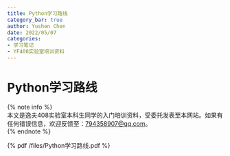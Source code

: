 ```yaml
---
title: Python学习路线
category_bar: true
author: Yushen Chen
date: 2022/05/07
categories: 
- 学习笔记
- YF408实验室培训资料
---
```

# Python学习路线
{% note info %}  
本文是逸夫408实验室本科生同学的入门培训资料，受委托发表至本网站。如果有任何错误信息，欢迎反馈至：794358907@qq.com。  
{% endnote %}  

{% pdf /files/Python学习路线.pdf %}